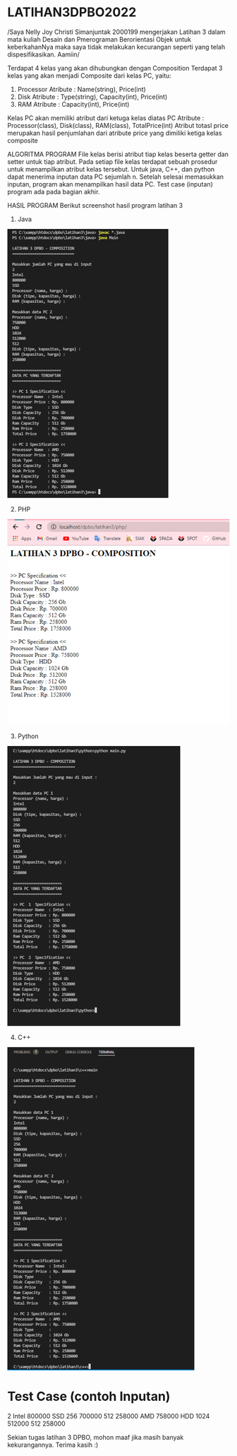 # LATIHAN3DPBO2022

/Saya Nelly Joy Christi Simanjuntak 2000199 mengerjakan Latihan 3 dalam mata kuliah Desain dan Pmerograman Berorientasi Objek untuk keberkahanNya maka saya tidak melakukan kecurangan seperti yang telah dispesifikasikan. Aamiin/

Terdapat 4 kelas yang akan dihubungkan dengan Composition
Terdapat 3 kelas yang akan menjadi Composite dari kelas PC, yaitu:
 1. Processor
    Atribute : Name(string), Price(int)
 2. Disk
    Atribute : Type(string), Capacity(int), Price(int)
 3. RAM 
    Atribute : Capacity(int), Price(int)
 
Kelas PC akan memiliki atribut dari ketuga kelas diatas
PC
Atribute : Processor(class), Disk(class), RAM(class), TotalPrice(int)
Atribut totasl price merupakan hasil penjumlahan dari atribute price yang dimiliki ketiga kelas composite


ALGORITMA PROGRAM
File kelas berisi atribut tiap kelas beserta getter dan setter untuk tiap atribut.
Pada setiap file kelas terdapat sebuah prosedur untuk menampilkan atribut kelas tersebut.
Untuk java, C++, dan python dapat menerima inputan data PC sejumlah n.
Setelah selesai memasukkan inputan, program akan menampilkan hasil data PC.
Test case (inputan) program ada pada bagian akhir.


HASIL PROGRAM
Berikut screenshot hasil program latihan 3
  1. Java
  
  ![alt text](https://github.com/joynelly/LATIHAN3DPBO2022/blob/main/screenshoot/java.png?raw=true)

  2. PHP
  
  ![alt text](https://github.com/joynelly/LATIHAN3DPBO2022/blob/main/screenshoot/php.png?raw=true)

  3. Python
  
  ![alt text](https://github.com/joynelly/LATIHAN3DPBO2022/blob/main/screenshoot/python.png?raw=true)

  4. C++
  
  ![alt text](https://github.com/joynelly/LATIHAN3DPBO2022/blob/main/screenshoot/cpp.png?raw=true)


Test Case (contoh Inputan)
==========================
2
Intel
800000
SSD
256
700000
512
258000
AMD
758000
HDD
1024
512000
512
258000



Sekian tugas latihan 3 DPBO, mohon maaf jika masih banyak kekurangannya.
Terima kasih :)
